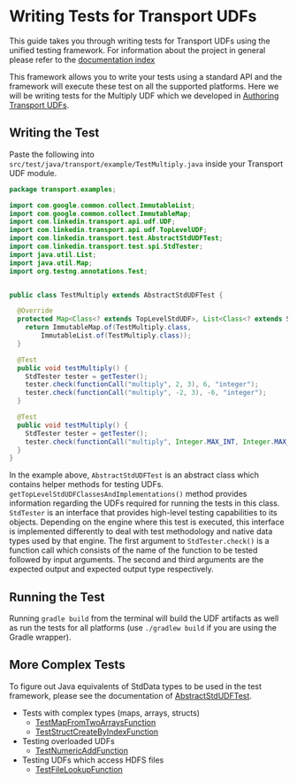 # Writing Tests for Transport UDFs

This guide takes you through writing tests for Transport UDFs using the unified testing framework. For information about the project in general please refer to the [documentation index](/README.md#documentation)

This framework allows you to write your tests using a standard API and the framework will execute these test on all the supported platforms.
Here we will be writing tests for the Multiply UDF which we developed in [Authoring Transport UDFs](authoring-transport-udfs.md).

## Writing the Test

Paste the following into `src/test/java/transport/example/TestMultiply.java` inside your Transport UDF module.

```java
package transport.examples;

import com.google.common.collect.ImmutableList;
import com.google.common.collect.ImmutableMap;
import com.linkedin.transport.api.udf.UDF;
import com.linkedin.transport.api.udf.TopLevelUDF;
import com.linkedin.transport.test.AbstractStdUDFTest;
import com.linkedin.transport.test.spi.StdTester;
import java.util.List;
import java.util.Map;
import org.testng.annotations.Test;


public class TestMultiply extends AbstractStdUDFTest {

  @Override
  protected Map<Class<? extends TopLevelStdUDF>, List<Class<? extends StdUDF>>> getTopLevelStdUDFClassesAndImplementations() {
    return ImmutableMap.of(TestMultiply.class,
        ImmutableList.of(TestMultiply.class));
  }

  @Test
  public void testMultiply() {
    StdTester tester = getTester();
    tester.check(functionCall("multiply", 2, 3), 6, "integer");
    tester.check(functionCall("multiply", -2, 3), -6, "integer");
  }

  @Test
  public void testMultiply() {
    StdTester tester = getTester();
    tester.check(functionCall("multiply", Integer.MAX_INT, Integer.MAX_INT), null, "integer");
  }
}
```

In the example above, `AbstractStdUDFTest` is an abstract class which contains helper methods for testing UDFs.
`getTopLevelStdUDFClassesAndImplementations()` method provides information regarding the UDFs required for running the tests in this class.
`StdTester` is an interface that provides high-level testing capabilities to its objects.
Depending on the engine where this test is executed, this interface is implemented differently to deal with test methodology and native data types used by that engine.
The first argument to `StdTester.check()` is a function call which consists of the name of the function to be tested followed by input arguments.
The second and third arguments are the expected output and expected output type respectively.

## Running the Test

Running `gradle build` from the terminal will build the UDF artifacts as well as run the tests for all platforms (use `./gradlew build` if you are using the Gradle wrapper).

## More Complex Tests

To figure out Java equivalents of StdData types to be used in the test framework, please see the documentation of [AbstractStdUDFTest](../transportable-udfs-test/transportable-udfs-test-api/src/main/java/com/linkedin/transport/test/AbstractStdUDFTest.java).
- Tests with complex types (maps, arrays, structs)
    - [TestMapFromTwoArraysFunction](../transportable-udfs-examples/transportable-udfs-example-udfs/src/test/java/com/linkedin/transport/examples/TestMapFromTwoArraysFunction.java)
    - [TestStructCreateByIndexFunction](../transportable-udfs-examples/transportable-udfs-example-udfs/src/test/java/com/linkedin/transport/examples/TestStructCreateByIndexFunction.java)
- Testing overloaded UDFs
    - [TestNumericAddFunction](../transportable-udfs-examples/transportable-udfs-example-udfs/src/test/java/com/linkedin/transport/examples/TestNumericAddFunction.java)
- Testing UDFs which access HDFS files
    - [TestFileLookupFunction](../transportable-udfs-examples/transportable-udfs-example-udfs/src/test/java/com/linkedin/transport/examples/TestFileLookupFunction.java)
